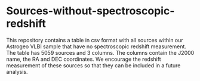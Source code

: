 # Sources-without-spectroscopic-redshift
This repository contains a table in csv format with all sources within our Astrogeo VLBI sample that have no spectroscopic redshift measurement.
The table has 5059 sources and 3 columns. The columns contain the J2000 name, the RA and DEC coordinates. We encourage the redshift measurement of these sources so that they can be included in a future analysis.
